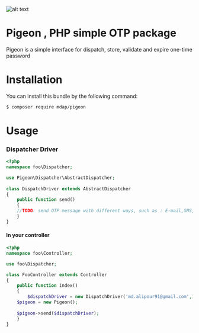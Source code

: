 ![alt text](https://cdn1.bbcode0.com/uploads/2020/6/24/e8bab57e77aedeba3892eeddb35ac45e-full.png)

# Pigeon , PHP simple OTP package

Pigeon is a simple interface for dispatch, store, validate and expire one-time password


# Installation 

You can install this bundle by the following command: 

``` bash
$ composer require mdap/pigeon
```


# Usage

### Dispatcher Driver

```php
<?php
namespace foo\Dispatcher;

use Pigeon\Dispatcher\AbstractDispatcher;
	
class DispatchDriver extends AbstractDispatcher
{
    public function send()
    {
	//TODO: send OTP message with different ways, such as : E-mail,SMS,and etc ...
    }
}
```


#### In your controller

```php
<?php
namespace foo\Controller;

use foo\Dispatcher;

class FooController extends Controller
{
    public function index()
    {
        $dispatchDriver = new DispatchDriver('md.alipour91@gmail.com',1234);
	$pigeon = new Pigeon();
		
	$pigeon->send($dispatchDriver);
    }
}
```

